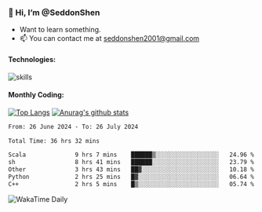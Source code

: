 ### 👋 Hi, I’m @SeddonShen
- Want to learn something.
- 📫 You can contact me at seddonshen2001@gmail.com

#### Technologies:

![skills](https://skillicons.dev/icons?i=scala,js,html,css,bootstrap,jquery,c,cpp,cloudflare,django,docker,flask,git,github,githubactions,linux,latex,mysql,nodejs,ps,php,pr,py,raspberrypi,redis,unreal,v,vscode,vue,bash)

#### Monthly Coding:
[![Top Langs](https://github-readme-stats.vercel.app/api/top-langs?username=seddonshen&show_icons=true&locale=en&layout=compact&hide=html&langs_count=8)](https://github.com/SeddonShen/)
[![Anurag's github stats](https://github-readme-stats.vercel.app/api?username=SeddonShen&count_private=true&show_icons=true)](https://github.com/anuraghazra/github-readme-stats)
<!--START_SECTION:waka-->

```txt
From: 26 June 2024 - To: 26 July 2024

Total Time: 36 hrs 32 mins

Scala              9 hrs 7 mins    ██████▒░░░░░░░░░░░░░░░░░░   24.96 %
sh                 8 hrs 41 mins   ██████░░░░░░░░░░░░░░░░░░░   23.79 %
Other              3 hrs 43 mins   ██▓░░░░░░░░░░░░░░░░░░░░░░   10.18 %
Python             2 hrs 25 mins   █▓░░░░░░░░░░░░░░░░░░░░░░░   06.64 %
C++                2 hrs 5 mins    █▒░░░░░░░░░░░░░░░░░░░░░░░   05.74 %
```

<!--END_SECTION:waka-->

![WakaTime Daily](https://wakatime.com/share/@seddon2001/61a7e342-5f12-4fea-bf92-1fac161e97d6.svg)
<!---
SeddonShen/SeddonShen is a ✨ special ✨ repository because its `README.md` (this file) appears on your GitHub profile.
You can click the Preview link to take a look at your changes.
--->
